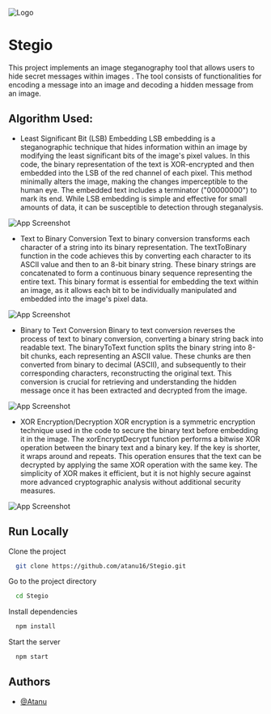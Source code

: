
![Logo](https://i.ibb.co/YfGpv3c/image-removebg-preview-8.png)


# Stegio 

This project implements an image steganography tool that allows users to hide secret messages within images . The tool consists of functionalities for encoding a message into an image and decoding a hidden message from an image.





## Algorithm Used: 

- Least Significant Bit (LSB) Embedding
LSB embedding is a steganographic technique that hides information within an image by modifying the least significant bits of the image's pixel values. In this code, the binary representation of the text is XOR-encrypted and then embedded into the LSB of the red channel of each pixel. This method minimally alters the image, making the changes imperceptible to the human eye. The embedded text includes a terminator ("00000000") to mark its end. While LSB embedding is simple and effective for small amounts of data, it can be susceptible to detection through steganalysis.

![App Screenshot](https://i.ibb.co/6P4L48k/1-Gu-Romz-VTPMEJ1hf-Kan-RBA.png)


- Text to Binary Conversion
Text to binary conversion transforms each character of a string into its binary representation. The textToBinary function in the code achieves this by converting each character to its ASCII value and then to an 8-bit binary string. These binary strings are concatenated to form a continuous binary sequence representing the entire text. This binary format is essential for embedding the text within an image, as it allows each bit to be individually manipulated and embedded into the image's pixel data.

![App Screenshot](https://i.ibb.co/p6DzLyp/image.png)


- Binary to Text Conversion
Binary to text conversion reverses the process of text to binary conversion, converting a binary string back into readable text. The binaryToText function splits the binary string into 8-bit chunks, each representing an ASCII value. These chunks are then converted from binary to decimal (ASCII), and subsequently to their corresponding characters, reconstructing the original text. This conversion is crucial for retrieving and understanding the hidden message once it has been extracted and decrypted from the image.

![App Screenshot](https://i.ibb.co/hDWbMLx/image.png)


- XOR Encryption/Decryption
XOR encryption is a symmetric encryption technique used in the code to secure the binary text before embedding it in the image. The xorEncryptDecrypt function performs a bitwise XOR operation between the binary text and a binary key. If the key is shorter, it wraps around and repeats. This operation ensures that the text can be decrypted by applying the same XOR operation with the same key. The simplicity of XOR makes it efficient, but it is not highly secure against more advanced cryptographic analysis without additional security measures.

![App Screenshot](https://www.oreilly.com/api/v2/epubs/9781788392501/files/assets/9cb52b5d-564e-4ecc-8cc8-d7e4b725d664.png)


## Run Locally

Clone the project

```bash
  git clone https://github.com/atanu16/Stegio.git
```

Go to the project directory

```bash
  cd Stegio
```

Install dependencies

```bash
  npm install
```

Start the server

```bash
  npm start
```


## Authors

- [@Atanu](https://www.github.com/atanu16)


